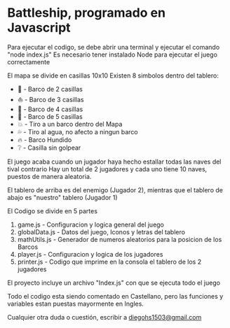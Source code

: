 # Battleship, programado en Javascript

Para ejecutar el codigo, se debe abrir una terminal y ejecutar el comando "node index.js"
Es necesario tener instalado Node para ejecutar el juego correctamente

El mapa se divide en casillas 10x10
Existen 8 simbolos dentro del tablero:

  - 🛶 - Barco de 2 casillas
  - ⛵️ - Barco de 3 casillas
  - 🚤 - Barco de 4 casillas
  - 🚢 - Barco de 5 casillas
  - 💥 - Tiro a un barco dentro del Mapa
  - 💦 - Tiro al agua, no afecto a ningun barco
  - 🔥 - Barco Hundido
  - ❔ - Casilla sin golpear

El juego acaba cuando un jugador haya hecho estallar todas las naves del tival contrario
Hay un total de 2 jugadores y cada uno tiene 10 naves, puestos de manera aleatoria.

El tablero de arriba es del enemigo (Jugador 2), mientras que el tablero de abajo es "nuestro" tablero (Jugador 1)

El Codigo se divide en 5 partes
1. game.js - Configuracion y logica general del juego
2. globalData.js - Datos del juego, Iconos y letras del tablero
3. mathUtils.js - Generador de numeros aleatorios para la posicion de los Barcos
4. player.js - Configuracion y logica de los jugadores
5. printer.js - Codigo que imprime en la consola el tablero de los 2 jugadores

El proyecto incluye un archivo "Index.js" con que se ejecuta todo el juego

Todo el codigo esta siendo comentado en Castellano, pero las funciones y variables estan puestas mayormente en Ingles.

Cualquier otra duda o cuestión, escribir a diegohs1503@gmail.com
